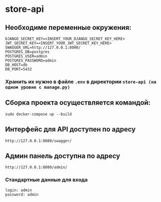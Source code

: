 
# store-api

## Необходиме переменные окружения:
```
DJANGO_SECRET_KEY=<INSERT_YOUR_DJANGO_SECRET_KEY_HERE>
JWT_SECRET_KEY=<INSERT_YOUR_JWT_SECRET_KEY_HERE>
SWAGGER_URL=http://127.0.0.1:8000/
POSTGRES_DB=postgres
POSTGRES_USER=admin
POSTGRES_PASSWORD=admin
DB_HOST=db
DB_PORT=5432
```

### Хранить их нужно в файле `.env` в директории `store-api (на одном уровне с manage.py)`

## Сборка проекта осуществляется командой:
```sudo docker-compose up --build```
## Интерфейс для API доступен по адресу
`http://127.0.0.1:8080/swagger/`
## Админ панель доступна по адресу
`http://127.0.0.1:8080/admin/`
### Стандартные данные для входа
```
login: admin
password: admin
```